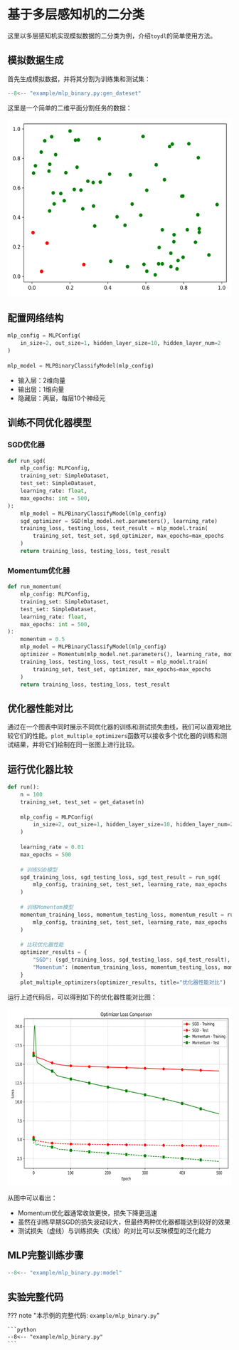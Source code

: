 # 基于多层感知机的二分类

这里以多层感知机实现模拟数据的二分类为例，介绍`toydl`的简单使用方法。

## 模拟数据生成

首先生成模拟数据，并将其分割为训练集和测试集：

```python
--8<-- "example/mlp_binary.py:gen_dateset"
```

这里是一个简单的二维平面分割任务的数据：

<p align="center">
  <img src="../../images/training_set.png" alt="Training Set" width="600" height="400">
</p>

## 配置网络结构

```python
mlp_config = MLPConfig(
    in_size=2, out_size=1, hidden_layer_size=10, hidden_layer_num=2
)

mlp_model = MLPBinaryClassifyModel(mlp_config)
```

- 输入层：2维向量
- 输出层：1维向量
- 隐藏层：两层，每层10个神经元

## 训练不同优化器模型

### SGD优化器

```python
def run_sgd(
    mlp_config: MLPConfig,
    training_set: SimpleDataset,
    test_set: SimpleDataset,
    learning_rate: float,
    max_epochs: int = 500,
):
    mlp_model = MLPBinaryClassifyModel(mlp_config)
    sgd_optimizer = SGD(mlp_model.net.parameters(), learning_rate)
    training_loss, testing_loss, test_result = mlp_model.train(
        training_set, test_set, sgd_optimizer, max_epochs=max_epochs
    )
    return training_loss, testing_loss, test_result
```

### Momentum优化器

```python
def run_momentum(
    mlp_config: MLPConfig,
    training_set: SimpleDataset,
    test_set: SimpleDataset,
    learning_rate: float,
    max_epochs: int = 500,
):
    momentum = 0.5
    mlp_model = MLPBinaryClassifyModel(mlp_config)
    optimizer = Momentum(mlp_model.net.parameters(), learning_rate, momentum)
    training_loss, testing_loss, test_result = mlp_model.train(
        training_set, test_set, optimizer, max_epochs=max_epochs
    )
    return training_loss, testing_loss, test_result
```

## 优化器性能对比

通过在一个图表中同时展示不同优化器的训练和测试损失曲线，我们可以直观地比较它们的性能。`plot_multiple_optimizers`函数可以接收多个优化器的训练和测试结果，并将它们绘制在同一张图上进行比较。

## 运行优化器比较

```python
def run():
    n = 100
    training_set, test_set = get_dataset(n)

    mlp_config = MLPConfig(
        in_size=2, out_size=1, hidden_layer_size=10, hidden_layer_num=2
    )

    learning_rate = 0.01
    max_epochs = 500

    # 训练SGD模型
    sgd_training_loss, sgd_testing_loss, sgd_test_result = run_sgd(
        mlp_config, training_set, test_set, learning_rate, max_epochs
    )

    # 训练Momentum模型
    momentum_training_loss, momentum_testing_loss, momentum_result = run_momentum(
        mlp_config, training_set, test_set, learning_rate, max_epochs
    )

    # 比较优化器性能
    optimizer_results = {
        "SGD": (sgd_training_loss, sgd_testing_loss, sgd_test_result),
        "Momentum": (momentum_training_loss, momentum_testing_loss, momentum_result)
    }
    plot_multiple_optimizers(optimizer_results, title="优化器性能对比")
```

运行上述代码后，可以得到如下的优化器性能对比图：

<p align="center">
  <img src="../../images/optimizer_comparison.png" alt="Optimizer Comparison" width="600" height="400">
</p>

从图中可以看出：
- Momentum优化器通常收敛更快，损失下降更迅速
- 虽然在训练早期SGD的损失波动较大，但最终两种优化器都能达到较好的效果
- 测试损失（虚线）与训练损失（实线）的对比可以反映模型的泛化能力

## MLP完整训练步骤

```python
--8<-- "example/mlp_binary.py:model"
```

## 实验完整代码

??? note "本示例的完整代码: `example/mlp_binary.py`"

    ```python
    --8<-- "example/mlp_binary.py"
    ```

